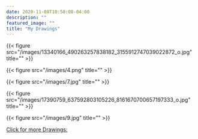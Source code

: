```yaml
---
date: 2020-11-08T10:58:08-04:00
description: ""
featured_image: ""
title: "My Drawings"
---
```



{{< figure src="/images/13340166_490263257838182_3155912747039022872_o.jpg" title="" >}}

{{< figure src="/images/4.png" title="" >}}

{{< figure src="/images/7.jpg" title="" >}}

{{< figure src="/images/17390759_637592803105226_8161670700657197333_o.jpg" title="" >}}

{{< figure src="/images/9.jpg" title="" >}}

[Click for more Drawings: ](https://www.facebook.com/media/set/?set=a.312225305641979&type=3)